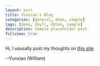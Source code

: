 ```yaml
---
layout: post
title: Yunxiao's Blog
categories: [general, demo, sample]
tags: [demo, dbyll, dbtek, sample]
description: Sample placeholder post.
fullview: true
---
```


Hi, I ususally post my thoughts on [this site](http://wiilliamzou.github.io/hackerRankCode/). 

--Yunxiao (William) 
